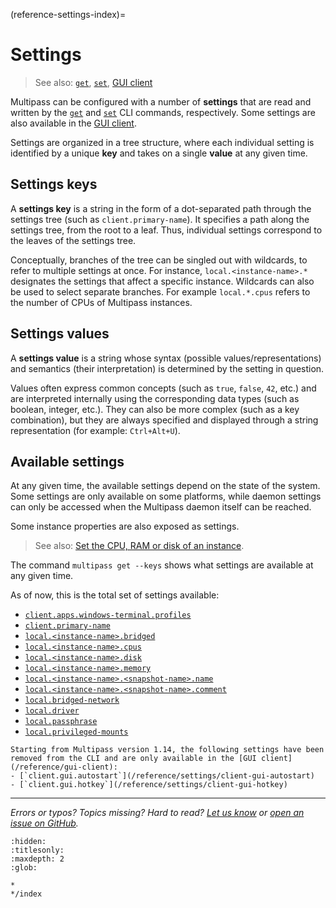 (reference-settings-index)=
# Settings

> See also: [`get`](/reference/command-line-interface/get), [`set`](/reference/command-line-interface/set), [GUI client](/reference/gui-client)

Multipass can be configured with a number of **settings** that are read and written by the [`get`](/reference/command-line-interface/get) and [`set`](/reference/command-line-interface/set) CLI commands, respectively. Some settings are also available in the [GUI client](/reference/gui-client).

Settings are organized in a tree structure, where each individual setting is identified by a unique **key** and takes on a single **value** at any given time. 

## Settings keys

A **settings key** is a string in the form of a dot-separated path through the settings tree (such as `client.primary-name`). It specifies a path along the settings tree, from the root to a leaf. Thus, individual settings correspond to the leaves of the settings tree. 

Conceptually, branches of the tree can be singled out with wildcards, to refer to multiple settings at once. For instance, `local.<instance-name>.*` designates the settings that affect a specific instance. Wildcards can also be used to select separate branches. For example `local.*.cpus` refers to the number of CPUs of Multipass instances.

## Settings values

A **settings value** is a string whose syntax (possible values/representations) and semantics (their interpretation) is determined by the setting in question. 

Values often express common concepts (such as `true`, `false`, `42`, etc.) and are interpreted internally using the corresponding data types (such as boolean, integer, etc.). They can also be more complex (such as a key combination), but they are always specified and displayed through a string representation (for example: `Ctrl+Alt+U`).

## Available settings

At any given time, the available settings depend on the state of the system. Some settings are only available on some platforms, while daemon settings can only be accessed when the Multipass daemon itself can be reached. 

Some instance properties are also exposed as settings. 
> See also: [Set the CPU, RAM or disk of an instance](/t/28603#set-the-cpu-ram-or-disk-of-an-instance).

The command `multipass get --keys` shows what settings are available at any given time. 

As of now, this is the total set of settings available:

- [`client.apps.windows-terminal.profiles`](/reference/settings/client-apps-windows-terminal-profiles)
- [`client.primary-name`](/reference/settings/client-primary-name)
- [`local.<instance-name>.bridged`](/reference/settings/local-instance-name-bridged)
- [`local.<instance-name>.cpus`](/reference/settings/local-instance-name-cpus)
- [`local.<instance-name>.disk`](/reference/settings/local-instance-name-disk)
- [`local.<instance-name>.memory`](/reference/settings/local-instance-name-memory)
- [`local.<instance-name>.<snapshot-name>.name`](/reference/settings/local-instance-name-snapshot-name-name)
- [`local.<instance-name>.<snapshot-name>.comment`](/reference/settings/local-instance-name-snapshot-name-comment)
- [`local.bridged-network`](/reference/settings/local-bridged-network)
- [`local.driver`](/reference/settings/local-driver) 
- [`local.passphrase`](/reference/settings/local-passphrase) 
- [`local.privileged-mounts`](/reference/settings/local-privileged-mounts)

```{caution}
Starting from Multipass version 1.14, the following settings have been removed from the CLI and are only available in the [GUI client](/reference/gui-client):
- [`client.gui.autostart`](/reference/settings/client-gui-autostart) 
- [`client.gui.hotkey`](/reference/settings/client-gui-hotkey)
```

<!-- keeping the documentation pages for now, since not everyone will update their Multipass package immediately -->

---

 *Errors or typos? Topics missing? Hard to read? <a href="https://docs.google.com/forms/d/e/1FAIpQLSd0XZDU9sbOCiljceh3rO_rkp6vazy2ZsIWgx4gsvl_Sec4Ig/viewform?usp=pp_url&entry.317501128=https://multipass.run/docs/settings-explanation" target="_blank">Let us know</a> or <a href="https://github.com/canonical/multipass/issues/new/choose" target="_blank">open an issue on GitHub</a>.*


```{toctree}
:hidden:
:titlesonly:
:maxdepth: 2
:glob:

*
*/index
